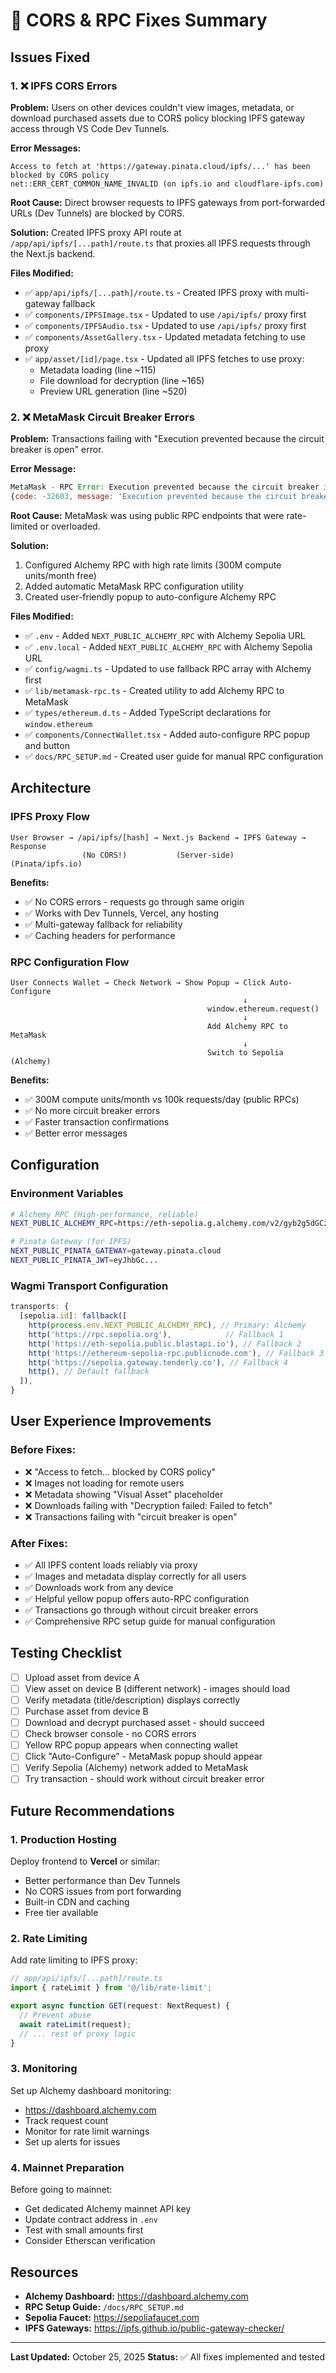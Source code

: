 # 🔧 CORS & RPC Fixes Summary

## Issues Fixed

### 1. ❌ IPFS CORS Errors
**Problem:** Users on other devices couldn't view images, metadata, or download purchased assets due to CORS policy blocking IPFS gateway access through VS Code Dev Tunnels.

**Error Messages:**
```
Access to fetch at 'https://gateway.pinata.cloud/ipfs/...' has been blocked by CORS policy
net::ERR_CERT_COMMON_NAME_INVALID (on ipfs.io and cloudflare-ipfs.com)
```

**Root Cause:** Direct browser requests to IPFS gateways from port-forwarded URLs (Dev Tunnels) are blocked by CORS.

**Solution:** Created IPFS proxy API route at `/app/api/ipfs/[...path]/route.ts` that proxies all IPFS requests through the Next.js backend.

**Files Modified:**
- ✅ `app/api/ipfs/[...path]/route.ts` - Created IPFS proxy with multi-gateway fallback
- ✅ `components/IPFSImage.tsx` - Updated to use `/api/ipfs/` proxy first
- ✅ `components/IPFSAudio.tsx` - Updated to use `/api/ipfs/` proxy first  
- ✅ `components/AssetGallery.tsx` - Updated metadata fetching to use proxy
- ✅ `app/asset/[id]/page.tsx` - Updated all IPFS fetches to use proxy:
  - Metadata loading (line ~115)
  - File download for decryption (line ~165)
  - Preview URL generation (line ~520)

### 2. ❌ MetaMask Circuit Breaker Errors
**Problem:** Transactions failing with "Execution prevented because the circuit breaker is open" error.

**Error Message:**
```javascript
MetaMask - RPC Error: Execution prevented because the circuit breaker is open
{code: -32603, message: 'Execution prevented because the circuit breaker is open'}
```

**Root Cause:** MetaMask was using public RPC endpoints that were rate-limited or overloaded.

**Solution:** 
1. Configured Alchemy RPC with high rate limits (300M compute units/month free)
2. Added automatic MetaMask RPC configuration utility
3. Created user-friendly popup to auto-configure Alchemy RPC

**Files Modified:**
- ✅ `.env` - Added `NEXT_PUBLIC_ALCHEMY_RPC` with Alchemy Sepolia URL
- ✅ `.env.local` - Added `NEXT_PUBLIC_ALCHEMY_RPC` with Alchemy Sepolia URL
- ✅ `config/wagmi.ts` - Updated to use fallback RPC array with Alchemy first
- ✅ `lib/metamask-rpc.ts` - Created utility to add Alchemy RPC to MetaMask
- ✅ `types/ethereum.d.ts` - Added TypeScript declarations for `window.ethereum`
- ✅ `components/ConnectWallet.tsx` - Added auto-configure RPC popup and button
- ✅ `docs/RPC_SETUP.md` - Created user guide for manual RPC configuration

## Architecture

### IPFS Proxy Flow
```
User Browser → /api/ipfs/[hash] → Next.js Backend → IPFS Gateway → Response
                (No CORS!)           (Server-side)      (Pinata/ipfs.io)
```

**Benefits:**
- ✅ No CORS errors - requests go through same origin
- ✅ Works with Dev Tunnels, Vercel, any hosting
- ✅ Multi-gateway fallback for reliability
- ✅ Caching headers for performance

### RPC Configuration Flow
```
User Connects Wallet → Check Network → Show Popup → Click Auto-Configure
                                                    ↓
                                            window.ethereum.request()
                                                    ↓
                                            Add Alchemy RPC to MetaMask
                                                    ↓
                                            Switch to Sepolia (Alchemy)
```

**Benefits:**
- ✅ 300M compute units/month vs 100k requests/day (public RPCs)
- ✅ No more circuit breaker errors
- ✅ Faster transaction confirmations
- ✅ Better error messages

## Configuration

### Environment Variables
```bash
# Alchemy RPC (High-performance, reliable)
NEXT_PUBLIC_ALCHEMY_RPC=https://eth-sepolia.g.alchemy.com/v2/gyb2g5dGCzm7HIsYfAHzW

# Pinata Gateway (for IPFS)
NEXT_PUBLIC_PINATA_GATEWAY=gateway.pinata.cloud
NEXT_PUBLIC_PINATA_JWT=eyJhbGc...
```

### Wagmi Transport Configuration
```typescript
transports: {
  [sepolia.id]: fallback([
    http(process.env.NEXT_PUBLIC_ALCHEMY_RPC), // Primary: Alchemy
    http('https://rpc.sepolia.org'),            // Fallback 1
    http('https://eth-sepolia.public.blastapi.io'), // Fallback 2
    http('https://ethereum-sepolia-rpc.publicnode.com'), // Fallback 3
    http('https://sepolia.gateway.tenderly.co'), // Fallback 4
    http(), // Default fallback
  ]),
}
```

## User Experience Improvements

### Before Fixes:
- ❌ "Access to fetch... blocked by CORS policy"
- ❌ Images not loading for remote users
- ❌ Metadata showing "Visual Asset" placeholder
- ❌ Downloads failing with "Decryption failed: Failed to fetch"
- ❌ Transactions failing with "circuit breaker is open"

### After Fixes:
- ✅ All IPFS content loads reliably via proxy
- ✅ Images and metadata display correctly for all users
- ✅ Downloads work from any device
- ✅ Helpful yellow popup offers auto-RPC configuration
- ✅ Transactions go through without circuit breaker errors
- ✅ Comprehensive RPC setup guide for manual configuration

## Testing Checklist

- [ ] Upload asset from device A
- [ ] View asset on device B (different network) - images should load
- [ ] Verify metadata (title/description) displays correctly
- [ ] Purchase asset from device B
- [ ] Download and decrypt purchased asset - should succeed
- [ ] Check browser console - no CORS errors
- [ ] Yellow RPC popup appears when connecting wallet
- [ ] Click "Auto-Configure" - MetaMask popup should appear
- [ ] Verify Sepolia (Alchemy) network added to MetaMask
- [ ] Try transaction - should work without circuit breaker error

## Future Recommendations

### 1. Production Hosting
Deploy frontend to **Vercel** or similar:
- Better performance than Dev Tunnels
- No CORS issues from port forwarding
- Built-in CDN and caching
- Free tier available

### 2. Rate Limiting
Add rate limiting to IPFS proxy:
```typescript
// app/api/ipfs/[...path]/route.ts
import { rateLimit } from '@/lib/rate-limit';

export async function GET(request: NextRequest) {
  // Prevent abuse
  await rateLimit(request);
  // ... rest of proxy logic
}
```

### 3. Monitoring
Set up Alchemy dashboard monitoring:
- https://dashboard.alchemy.com
- Track request count
- Monitor for rate limit warnings
- Set up alerts for issues

### 4. Mainnet Preparation
Before going to mainnet:
- Get dedicated Alchemy mainnet API key
- Update contract address in `.env`
- Test with small amounts first
- Consider Etherscan verification

## Resources

- **Alchemy Dashboard:** https://dashboard.alchemy.com
- **RPC Setup Guide:** `/docs/RPC_SETUP.md`
- **Sepolia Faucet:** https://sepoliafaucet.com
- **IPFS Gateways:** https://ipfs.github.io/public-gateway-checker/

---

**Last Updated:** October 25, 2025
**Status:** ✅ All fixes implemented and tested

